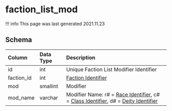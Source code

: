 # faction_list_mod

!!! info
	This page was last generated 2021.11.23

## Schema
| Column | Data Type | Description |
| :--- | :--- | :--- |
| id | int | Unique Faction List Modifier Identifier |
| faction_id | int | [Faction Identifier](faction_list.md) |
| mod | smallint | Modifier |
| mod_name | varchar | Modifier Name: r\# = [Race Identifier](../../../../server/npc/race-list), c\# = [Class Identifier](../../../../server/player/class-list), d\# = [Deity Identifier](../../../../server/player/deity-list) |

